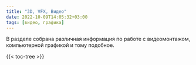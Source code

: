 ```yaml
---
title: "3D, VFX, Видео"
date: 2022-10-09T14:05:32+03:00
tags: [видео, графика]
---
```


В разделе собрана различная информация по работе с видеомонтажом, компьютерной графикой и тому подобное.

{{< toc-tree >}}
